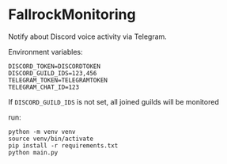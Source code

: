 # FallrockMonitoring

Notify about Discord voice activity via Telegram.

Environment variables:

```shell
DISCORD_TOKEN=DISCORDTOKEN
DISCORD_GUILD_IDS=123,456
TELEGRAM_TOKEN=TELEGRAMTOKEN
TELEGRAM_CHAT_ID=123
```

If ```DISCORD_GUILD_IDS``` is not set, all joined guilds will be monitored

run:

```shell
python -m venv venv
source venv/bin/activate
pip install -r requirements.txt
python main.py
```
